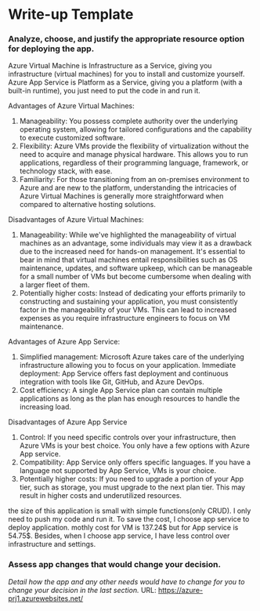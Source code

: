 # Write-up Template

### Analyze, choose, and justify the appropriate resource option for deploying the app.

Azure Virtual Machine is Infrastructure as a Service, giving you infrastructure (virtual machines) for you to install and customize yourself.
Azure App Service is Platform as a Service, giving you a platform (with a built-in runtime), you just need to put the code in and run it.

Advantages of Azure Virtual Machines:
1. Manageability: You possess complete authority over the underlying operating system, allowing for tailored configurations and the capability to execute customized software.
2. Flexibility: Azure VMs provide the flexibility of virtualization without the need to acquire and manage physical hardware. This allows you to run applications, regardless of their programming language, framework, or technology stack, with ease.
3. Familiarity: For those transitioning from an on-premises environment to Azure and are new to the platform, understanding the intricacies of Azure Virtual Machines is generally more straightforward when compared to alternative hosting solutions.

Disadvantages of Azure Virtual Machines:
1. Manageability: While we've highlighted the manageability of virtual machines as an advantage, some individuals may view it as a drawback due to the increased need for hands-on management. It's essential to bear in mind that virtual machines entail responsibilities such as OS maintenance, updates, and software upkeep, which can be manageable for a small number of VMs but become cumbersome when dealing with a larger fleet of them.
2. Potentially higher costs: Instead of dedicating your efforts primarily to constructing and sustaining your application, you must consistently factor in the manageability of your VMs. This can lead to increased expenses as you require infrastructure engineers to focus on VM maintenance.

Advantages of Azure App Service:
1. Simplified management: Microsoft Azure takes care of the underlying infrastructure allowing you to focus on your application.
Immediate deployment: App Service offers fast deployment and continuous integration with tools like Git, GitHub, and Azure DevOps.
2. Cost efficiency: A single App Service plan can contain multiple applications as long as the plan has enough resources to handle the increasing load.

Disadvantages of Azure App Service
1. Control: If you need specific controls over your infrastructure, then Azure VMs is your best choice. You only have a few options with Azure App service. 
2. Compatibility: App Service only offers specific languages. If you have a language not supported by App Service, VMs is your choice.
3. Potentially higher costs: If you need to upgrade a portion of your App tier, such as storage, you must upgrade to the next plan tier. This may result in higher costs and underutilized resources. 

the size of this application is small with simple functions(only CRUD). I only need to push my code and run it.
To save the cost, I choose app service to deploy application. mothly cost for VM is 137.24$ but for App service is 54.75$. Besides, when I choose app service, I have less control over infrastructure and settings. 


### Assess app changes that would change your decision.

*Detail how the app and any other needs would have to change for you to change your decision in the last section.* 
URL: https://azure-prj1.azurewebsites.net/
